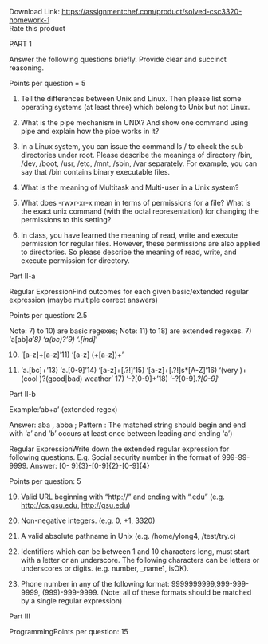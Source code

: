 Download Link: https://assignmentchef.com/product/solved-csc3320-homework-1
<br>
<span class="kksr-muted">Rate this product</span>

PART 1

Answer the following questions briefly. Provide clear and succinct reasoning.

Points per question = 5

1. Tell the differences between Unix and Linux. Then please list some operating systems (at least three) which belong to Unix but not Linux.

2. What is the pipe mechanism in UNIX? And show one command using pipe and explain how the pipe works in it?

3. In a Linux system, you can issue the command ls / to check the sub directories under root. Please describe the meanings of directory /bin, /dev, /boot, /usr, /etc, /mnt, /sbin, /var separately. For example, you can say that /bin contains binary executable files.

4. What is the meaning of Multitask and Multi-user in a Unix system?

5. What does -rwxr-xr-x mean in terms of permissions for a file? What is the exact unix command (with the octal representation) for changing the permissions to this setting?

6. In class, you have learned the meaning of read, write and execute permission for regular files. However, these permissions are also applied to directories. So please describe the meaning of read, write, and execute permission for directory.

Part II-a

Regular ExpressionFind outcomes for each given basic/extended regular expression (maybe multiple correct answers)

Points per question: 2.5

Note: 7) to 10) are basic regexes; Note: 11) to 18) are extended regexes. 7) ‘a[ab]*a’8) ‘a(bc)?’9) ‘.[ind]*’

10) ‘[a-z]+[a-z]’11) ‘[a-z] (+[a-z])+’

12) ‘a.[bc]+’13) ‘a.[0-9]’14) ‘[a-z]+[.?!]’15) ‘[a-z]+[.?!]s*[A-Z]’16) ‘(very )+(cool )?(good|bad) weather’ 17) ‘-?[0-9]+’18) ‘-?[0-9]*.?[0-9]*’

Part II-b

Example:‘ab+a’ (extended regex)

Answer: aba , abba ; Pattern : The matched string should begin and end with ‘a’ and ‘b’ occurs at least once between leading and ending ‘a’)

Regular ExpressionWrite down the extended regular expression for following questions. E.g. Social security number in the format of 999-99-9999. Answer: [0- 9]{3}-[0-9]{2}-[0-9]{4}

Points per question: 5

19) Valid URL beginning with “http://” and ending with “.edu” (e.g. http://cs.gsu.edu, http://gsu.edu)

20) Non-negative integers. (e.g. 0, +1, 3320)

21) A valid absolute pathname in Unix (e.g. /home/ylong4, /test/try.c)

22) Identifiers which can be between 1 and 10 characters long, must start with a letter or an underscore. The following characters can be letters or underscores or digits. (e.g. number, _name1, isOK).

23) Phone number in any of the following format: 9999999999,999-999- 9999, (999)-999-9999. (Note: all of these formats should be matched by a single regular expression)

Part III

ProgrammingPoints per question: 15